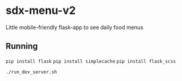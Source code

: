 # sdx-menu-v2
Little mobile-friendly flask-app to see daily food menus
## Running
`pip install flask`
`pip install simplecache`
`pip install flask_scss`

`./run_dev_server.sh`
